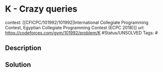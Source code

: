 # K - Crazy queries

contest: [[CFICPC/101992/101992|International Collegiate Programming Contest, Egyptian Collegiate Programming Contest (ECPC 2018)]]
url: https://codeforces.com/gym/101992/problem/K
#Status/UNSOLVED
Tags: #

## Description

## Solution

